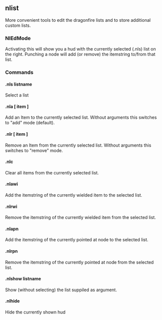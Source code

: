 ## nlist
More convenient tools to edit the dragonfire lists and to store additional custom lists.

### NlEdMode
Activating this will show you a hud with the currently selected (.nls) list on the right. Punching a node will add (or remove) the itemstring to/from that list.

### Commands

#### .nls listname
Select a list

#### .nla [ item ]
Add an Item to the currently selected list.
Without arguments this switches to "add" mode (default).

#### .nlr [ item ]
Remove an Item from the currently selected list.
Without arguments this switches to "remove" mode.

#### .nlc
Clear all items from the currently selected list.

#### .nlawi
Add the itemstring of the currently wielded item to the selected list.

#### .nlrwi
Remove the itemstring of the currently wielded item from the selected list.

#### .nlapn
Add the itemstring of the currently pointed at node to the selected list.

#### .nlrpn
Remove the itemstring of the currently pointed at node from the selected list.

#### .nlshow listname
Show (without selecting) the list suppiled as argument.

#### .nlhide
Hide the currently shown hud
